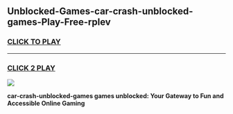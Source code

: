 
## Unblocked-Games-car-crash-unblocked-games-Play-Free-rplev
<h3>
<a href="https://premium76.site?title=car-crash-unblocked-games&ref=20M">CLICK TO PLAY</a></h3>
<hr>

<h3>
<a href="https://premium76.site?title=car-crash-unblocked-games&ref=20M">CLICK 2 PLAY</a>
  
</h3>

<a href="https://premium76.site?title=car-crash-unblocked-games&ref=19M"><img src="https://clearcache.store/games.png"></a>


**car-crash-unblocked-games games unblocked: Your Gateway to Fun and Accessible Online Gaming**
